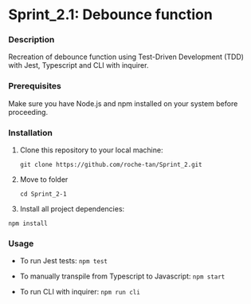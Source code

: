 # Sprint_2.1: Debounce function

### Description

Recreation of debounce function using Test-Driven Development (TDD) with Jest, Typescript and CLI with inquirer.

### Prerequisites

Make sure you have Node.js and npm installed on your system before proceeding.

### Installation

1. Clone this repository to your local machine:
    
   `git clone https://github.com/roche-tan/Sprint_2.git `
    
2. Move to folder
    
   `cd Sprint_2-1 `
    
3. Install all project dependencies:
    
`npm install`
    
### Usage

- To run Jest tests:
    `npm test`
    
- To manually transpile from Typescript to Javascript:
    `npm start`
    
- To run CLI with inquirer:
    `npm run cli`
